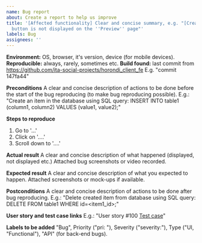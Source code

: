 ```yaml
---
name: Bug report
about: Create a report to help us improve
title: '[Affected functionality] Clear and concise summary, e.g. "[Create news] ''Publish''
  button is not displayed on the ''Preview'' page"'
labels: Bug
assignees: ''
---
```


**Environment:** OS, browser, it's version, device (for mobile devices).
**Reproducible:** always, rarely, sometimes etc.
**Build found:** last commit from https://github.com/ita-social-projects/horondi_client_fe
E.g. "commit 147fa44"

**Preconditions**
A clear and concise description of actions to be done before the start of the bug reproducing (to make bug reproducing possible). E.g.:
"Create an item in the database using SQL query:
INSERT INTO table1 (column1, column2)
VALUES (value1, value2);"

**Steps to reproduce**

1. Go to '...'
2. Click on '....'
3. Scroll down to '....'

**Actual result**
A clear and concise description of what happened (displayed, not displayed etc.)
Attached bug screenshots or video recorded.

**Expected result**
A clear and concise description of what you expected to happen.
Attached screenshots or mock-ups if available.

**Postconditions**
A clear and concise description of actions to be done after bug reproducing. E.g.:
"Delete created item from database using SQL query:
DELETE FROM table1
WHERE id=<item1_id>;"

**User story and test case links**
E.g.: "User story #100
[Test case](https://jira.softserve.academy/browse/100)"

**Labels to be added**
"Bug", Priority ("pri: "), Severity ("severity:"), Type ("UI, "Functional"), "API" (for back-end bugs).
